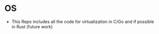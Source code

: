 # OS
- This Repo includes all the code for virtualization in C/Go and if possible in Rust (future work)
